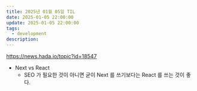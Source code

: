 ```yaml
---
title: 2025년 01월 05일 TIL
date: 2025-01-05 22:00:00
update: 2025-01-05 22:00:00
tags:
  - development
description:
---
```


https://news.hada.io/topic?id=18547

- Next vs React
  - SEO 가 필요한 것이 아니면 굳이 Next 를 쓰기보다는 React 를 쓰는 것이 좋다.

